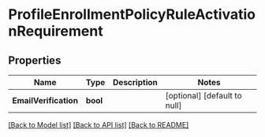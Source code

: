 # ProfileEnrollmentPolicyRuleActivationRequirement

## Properties
Name | Type | Description | Notes
------------ | ------------- | ------------- | -------------
**EmailVerification** | **bool** |  | [optional] [default to null]

[[Back to Model list]](../README.md#documentation-for-models) [[Back to API list]](../README.md#documentation-for-api-endpoints) [[Back to README]](../README.md)

